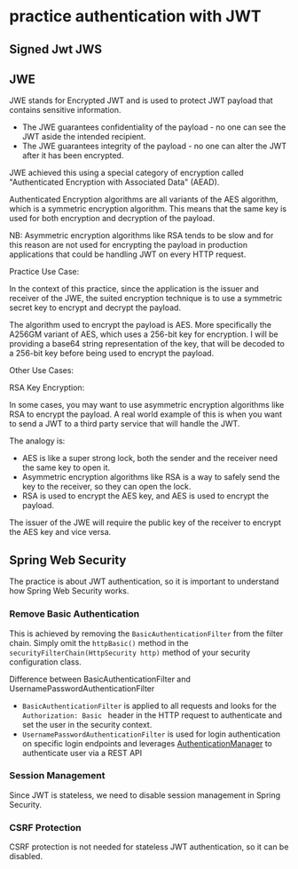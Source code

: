 # practice authentication with JWT

## Signed Jwt JWS

## JWE

JWE stands for Encrypted JWT and is used to protect JWT payload that contains sensitive information.
- The JWE guarantees confidentiality of the payload - no one can see the JWT aside the intended recipient.
- The JWE guarantees integrity of the payload - no one can alter the JWT after it has been encrypted.

JWE achieved this using a special category of encryption called "Authenticated Encryption with Associated Data" (AEAD).

Authenticated Encryption algorithms are all variants of the AES algorithm, which is a symmetric encryption algorithm.
This means that the same key is used for both encryption and decryption of the payload.

NB: Asymmetric encryption algorithms like RSA tends to be slow and for this reason are not used for encrypting the payload in production applications
that could be handling JWT on every HTTP request.

Practice Use Case:

In the context of this practice, since the application is the issuer and receiver of the JWE, the suited encryption technique
is to use a symmetric secret key to encrypt and decrypt the payload.

The algorithm used to encrypt the payload is AES. More specifically the A256GM variant of AES, which uses a 256-bit key for encryption.
I will be providing a base64 string representation of the key, that will be decoded to a 256-bit key before being used to encrypt the payload.

Other Use Cases:

RSA Key Encryption:

In some cases, you may want to use asymmetric encryption algorithms like RSA to encrypt the payload.
A real world example of this is when you want to send a JWT to a third party service that will handle the JWT.

The analogy is:
- AES is like a super strong lock, both the sender and the receiver need the same key to open it.
- Asymmetric encryption algorithms like RSA is a way to safely send the key to the receiver, so they can open the lock.
- RSA is used to encrypt the AES key, and AES is used to encrypt the payload.

The issuer of the JWE will require the public key of the receiver to encrypt the AES key and vice versa.

## Spring Web Security

The practice is about JWT authentication, so it is important to understand how Spring Web Security works.

### Remove Basic Authentication

This is achieved by removing the `BasicAuthenticationFilter` from the filter chain.
Simply omit the `httpBasic()` method in the `securityFilterChain(HttpSecurity http)` method of your security configuration class.

Difference between BasicAuthenticationFilter and UsernamePasswordAuthenticationFilter

- `BasicAuthenticationFilter` is applied to all requests and looks for the `Authorization: Basic ` header in the HTTP request to authenticate and set the user in the security context.
- `UsernamePasswordAuthenticationFilter` is used for login authentication on specific login endpoints and leverages [AuthenticationManager](https://docs.spring.io/spring-security/reference/servlet/authentication/passwords/index.html#publish-authentication-manager-bean) to authenticate user via a REST API

### Session Management

Since JWT is stateless, we need to disable session management in Spring Security.

### CSRF Protection

CSRF protection is not needed for stateless JWT authentication, so it can be disabled.